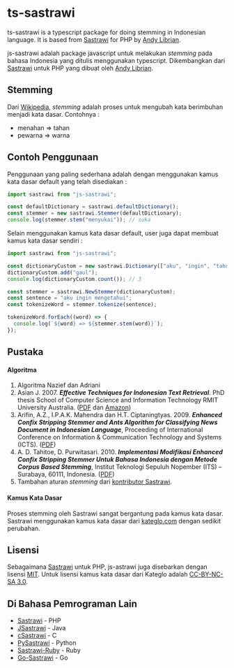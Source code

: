# ts-sastrawi

ts-sastrawi is a typescript package for doing stemming in Indonesian language. It is based from [Sastrawi](https://github.com/sastrawi/sastrawi) for PHP by [Andy Librian](https://github.com/andylibrian).

js-sastrawi adalah package javascript untuk melakukan _stemming_ pada bahasa Indonesia yang ditulis menggunakan typescript. Dikembangkan dari [Sastrawi](https://github.com/sastrawi/sastrawi) untuk PHP yang dibuat oleh [Andy Librian](https://github.com/andylibrian).

## Stemming

Dari [Wikipedia](https://en.wikipedia.org/wiki/Stemming), _stemming_ adalah proses untuk mengubah kata berimbuhan menjadi kata dasar. Contohnya :

- menahan => tahan
- pewarna => warna

## Contoh Penggunaan

Penggunaan yang paling sederhana adalah dengan menggunakan kamus kata dasar default yang telah disediakan :

```javascript
import sastrawi from "js-sastrawi";

const defaultDictionary = sastrawi.defaultDictionary();
const stemmer = new sastrawi.Stemmer(defaultDictionary);
console.log(stemmer.stem("menyukai")); // suka
```

Selain menggunakan kamus kata dasar default, user juga dapat membuat kamus kata dasar sendiri :

```javascript
import sastrawi from "js-sastrawi";

const dictionaryCustom = new sastrawi.Dictionary(["aku", "ingin", "tahu"]);
dictionaryCustom.add("gaul");
console.log(dictionaryCustom.count()); // 3

const stemmer = sastrawi.NewStemmer(dictionaryCustom);
const sentence = "aku ingin mengetahui";
const tokenizeWord = stemmer.tokenize(sentence);

tokenizeWord.forEach((word) => {
  console.log(`${word} => ${stemmer.stem(word)}`);
});
```

## Pustaka

#### Algoritma

1. Algoritma Nazief dan Adriani
2. Asian J. 2007. **_Effective Techniques for Indonesian Text Retrieval_**. PhD thesis School of Computer Science and Information Technology RMIT University Australia. ([PDF](http://researchbank.rmit.edu.au/eserv/rmit:6312/Asian.pdf) dan [Amazon](https://www.amazon.com/Effective-Techniques-Indonesian-Text-Retrieval/dp/3639021649))
3. Arifin, A.Z., I.P.A.K. Mahendra dan H.T. Ciptaningtyas. 2009. **_Enhanced Confix Stripping Stemmer and Ants Algorithm for Classifying News Document in Indonesian Language_**, Proceeding of International Conference on Information & Communication Technology and Systems (ICTS). ([PDF](http://personal.its.ac.id/files/pub/2623-agusza-baru%2021%20d%20VIP%20enhanced-confix-stripping-stem.pdf))
4. A. D. Tahitoe, D. Purwitasari. 2010. **_Implementasi Modifikasi Enhanced Confix Stripping Stemmer Untuk Bahasa Indonesia dengan Metode Corpus Based Stemming_**, Institut Teknologi Sepuluh Nopember (ITS) – Surabaya, 60111, Indonesia. ([PDF](http://digilib.its.ac.id/public/ITS-Undergraduate-14255-paperpdf.pdf))
5. Tambahan aturan _stemming_ dari [kontributor Sastrawi](https://github.com/sastrawi/sastrawi/graphs/contributors).

#### Kamus Kata Dasar

Proses stemming oleh Sastrawi sangat bergantung pada kamus kata dasar. Sastrawi menggunakan kamus kata dasar dari [kateglo.com](http://kateglo.com) dengan sedikit perubahan.

## Lisensi

Sebagaimana [Sastrawi](https://github.com/sastrawi/sastrawi) untuk PHP, js-astrawi juga disebarkan dengan lisensi [MIT](http://choosealicense.com/licenses/mit/). Untuk lisensi kamus kata dasar dari Kateglo adalah [CC-BY-NC-SA 3.0](https://github.com/ivanlanin/kateglo#lisensi-isi).

## Di Bahasa Pemrograman Lain

- [Sastrawi](https://github.com/sastrawi/sastrawi) - PHP
- [JSastrawi](https://github.com/jsastrawi/jsastrawi) - Java
- [cSastrawi](https://github.com/mohangk/c_sastrawi) - C
- [PySastrawi](https://github.com/har07/PySastrawi) - Python
- [Sastrawi-Ruby](https://github.com/meisyal/sastrawi-ruby) - Ruby
- [Go-Sastrawi](https://github.com/RadhiFadlillah/go-sastrawi) - Go
